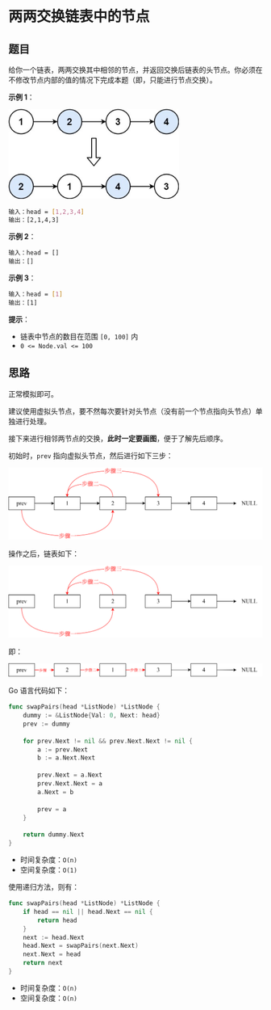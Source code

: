 # 两两交换链表中的节点

## 题目

给你一个链表，两两交换其中相邻的节点，并返回交换后链表的头节点。你必须在不修改节点内部的值的情况下完成本题（即，只能进行节点交换）。

**示例 1**：

<img src="../../images/image-202510301428.jpg" style="zoom: 80%;" />

```sh
输入：head = [1,2,3,4]
输出：[2,1,4,3]
```

**示例 2**：

```sh
输入：head = []
输出：[]
```

**示例 3**：

```sh
输入：head = [1]
输出：[1]
```

 **提示**：

- 链表中节点的数目在范围 `[0, 100]` 内
- `0 <= Node.val <= 100`

## 思路

正常模拟即可。

建议使用虚拟头节点，要不然每次要针对头节点（没有前一个节点指向头节点）单独进行处理。

接下来进行相邻两节点的交换，**此时一定要画图**，便于了解先后顺序。

初始时，`prev` 指向虚拟头节点，然后进行如下三步：

<img src="../../images/image-202510270034.svg"  />

操作之后，链表如下：

<img src="../../images/image-202510270035.svg"  />

即：

<img src="../../images/image-202510270040.svg"  />

Go 语言代码如下：

```go
func swapPairs(head *ListNode) *ListNode {
	dummy := &ListNode{Val: 0, Next: head}
	prev := dummy

	for prev.Next != nil && prev.Next.Next != nil {
		a := prev.Next
		b := a.Next.Next

		prev.Next = a.Next
		prev.Next.Next = a
		a.Next = b

		prev = a
	}

	return dummy.Next
}
```

- 时间复杂度：`O(n)`
- 空间复杂度：`O(1)`

使用递归方法，则有：

```go
func swapPairs(head *ListNode) *ListNode {
	if head == nil || head.Next == nil {
		return head
	}
	next := head.Next
	head.Next = swapPairs(next.Next)
	next.Next = head
	return next
}
```

- 时间复杂度：`O(n)`
- 空间复杂度：`O(n)`